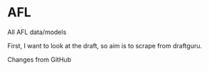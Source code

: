 # AFL
All AFL data/models

First, I want to look at the draft, so aim is to scrape from draftguru.

Changes from GitHub
